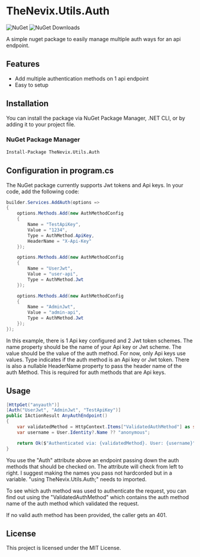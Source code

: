 # TheNevix.Utils.Auth

![NuGet](https://img.shields.io/nuget/v/TheNevix.Utils.Auth) ![NuGet Downloads](https://img.shields.io/nuget/dt/TheNevix.Utils.Auth)

A simple nuget package to easily manage multiple auth ways for an api endpoint.

## Features

- Add multiple authentication methods on 1 api endpoint
- Easy to setup

## Installation

You can install the package via NuGet Package Manager, .NET CLI, or by adding it to your project file.

### NuGet Package Manager

```bash
Install-Package TheNevix.Utils.Auth
```

## Configuration in program.cs

The NuGet package currently supports Jwt tokens and Api keys. In your code, add the following code:

```csharp
builder.Services.AddAuth(options =>
{
    options.Methods.Add(new AuthMethodConfig
    {
        Name = "TestApiKey",
        Value = "1234",
        Type = AuthMethod.ApiKey,
        HeaderName = "X-Api-Key"
    });

    options.Methods.Add(new AuthMethodConfig
    {
        Name = "UserJwt",
        Value = "user-api",
        Type = AuthMethod.Jwt
    });

    options.Methods.Add(new AuthMethodConfig
    {
        Name = "AdminJwt",
        Value = "admin-api",
        Type = AuthMethod.Jwt
    });
});
```

In this example, there is 1 Api key configured and 2 Jwt token schemes. The name property should be the name of your Api key or Jwt scheme. The value should be the value of the auth method. For now, only Api keys use values. Type indicates if the auth method is an Api key or Jwt token. There is also a nullable HeaderName property to pass the header name of the auth Method. This is required for auth methods that are Api keys.

## Usage

```csharp
[HttpGet("anyauth")]
[Auth("UserJwt", "AdminJwt", "TestApiKey")]
public IActionResult AnyAuthEndpoint()
{
    var validatedMethod = HttpContext.Items["ValidatedAuthMethod"] as string ?? "unknown";
    var username = User.Identity?.Name ?? "anonymous";

    return Ok($"Authenticated via: {validatedMethod}. User: {username}");
}
```

You use the "Auth" attribute above an endpoint passing down the auth methods that should be checked on. The attribute will check from left to right. I suggest making the names you pass not hardcorded but in a variable. "using TheNevix.Utils.Auth;" needs to imported.

To see which auth method was used to authenticate the request, you can find out using the "ValidatedAuthMethod" which contains the auth method name of the auth method which validated the request.

If no valid auth method has been provided, the caller gets an 401.

## License

This project is licensed under the MIT License.